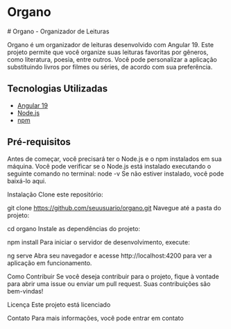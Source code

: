 # Organo
 # Organo - Organizador de Leituras

Organo é um organizador de leituras desenvolvido com Angular 19. Este projeto permite que você organize suas leituras favoritas por gêneros, como literatura, poesia, entre outros. Você pode personalizar a aplicação substituindo livros por filmes ou séries, de acordo com sua preferência.

## Tecnologias Utilizadas

- [Angular 19](https://angular.dev/)
- [Node.js](https://nodejs.org/)
- [npm](https://www.npmjs.com/)

## Pré-requisitos

Antes de começar, você precisará ter o Node.js e o npm instalados em sua máquina. 
Você pode verificar se o Node.js está instalado executando o seguinte comando no terminal:
node -v
Se não estiver instalado, você pode baixá-lo aqui.

Instalação
Clone este repositório:

git clone https://github.com/seuusuario/organo.git
Navegue até a pasta do projeto:

cd organo
Instale as dependências do projeto:

npm install
Para iniciar o servidor de desenvolvimento, execute:

ng serve
Abra seu navegador e acesse http://localhost:4200 para ver a aplicação em funcionamento.

Como Contribuir
Se você deseja contribuir para o projeto, fique à vontade para abrir uma issue ou enviar um pull request. Suas contribuições são bem-vindas!

Licença
Este projeto está licenciado

Contato
Para mais informações, você pode entrar em contato
